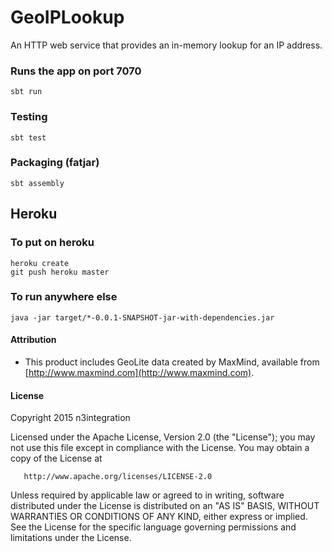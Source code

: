 # GeoIPLookup

An HTTP web service that provides an in-memory lookup for an IP address.

### Runs the app on port 7070

    sbt run

### Testing

    sbt test

### Packaging (fatjar)

    sbt assembly

## Heroku

### To put on heroku

    heroku create
    git push heroku master

### To run anywhere else

    java -jar target/*-0.0.1-SNAPSHOT-jar-with-dependencies.jar

#### Attribution

* This product includes GeoLite data created by MaxMind, available
from [http://www.maxmind.com](http://www.maxmind.com).

#### License

   Copyright 2015 n3integration

   Licensed under the Apache License, Version 2.0 (the "License");
   you may not use this file except in compliance with the License.
   You may obtain a copy of the License at

       http://www.apache.org/licenses/LICENSE-2.0

   Unless required by applicable law or agreed to in writing, software
   distributed under the License is distributed on an "AS IS" BASIS,
   WITHOUT WARRANTIES OR CONDITIONS OF ANY KIND, either express or implied.
   See the License for the specific language governing permissions and
   limitations under the License.
